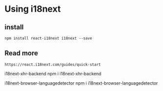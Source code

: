 # Using i18next

## install
    npm install react-i18next i18next --save

## Read more 
`https://react.i18next.com/guides/quick-start`<br/>


i18next-xhr-backend
npm i i18next-xhr-backend

i18next-browser-languagedetector
npm i i18next-browser-languagedetector
